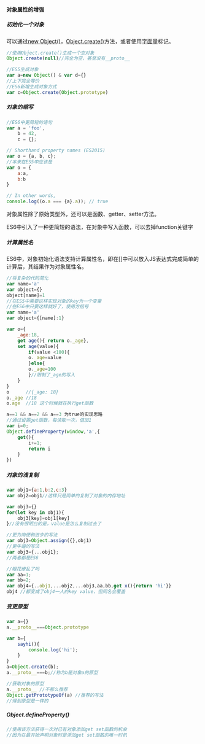 #### 对象属性的增强

##### 初始化一个对象

可以通过<u>new Object()</u>，<u>Object.create()</u>方法，或者使用<u>字面量</u>标记。

```javascript
//使用Object.create()生成一个空对象
Object.create(null)//完全为空，甚至没有__proto__

//ES5生成对象
var a=new Object() & var d={}
//上下完全等价
//ES6新增生成对象方式
var c=Object.create(Object.prototype)	
```

##### 对象的缩写

```javascript
//ES6中更简短的语句
var a = 'foo', 
    b = 42, 
    c = {};

// Shorthand property names (ES2015)
var o = {a, b, c};
//本来在ES5中应该是
var o = {
    a:a,
	b:b
}

// In other words,
console.log((o.a === {a}.a)); // true
```

对象属性除了原始类型外，还可以是函数、getter、setter方法。

ES6中引入了一种更简短的语法，在对象中写入函数，可以去掉function关键字

##### 计算属性名

ES6中，对象初始化语法支持计算属性名，即在[]中可以放入JS表达式完成简单的计算后，其结果作为对象属性名。

```javascript
//将复杂的代码简化
var name='a'
var object={}
object[name]=1
//在ES5中需要这样实现对象的key为一个变量
//在ES6中只要这样就好了，使用方括号
var name='a'
var object={[name]:1}

```

```javascript
var o={
	_age:18,
	get age(){ return o._age},
	set age(value){
        if(value <100){
		o._age=value
        }else{
    	o._age=100        
        }//限制了_age的写入
    }
}
o      //{_age: 18}
o._age //18
o.age  //18 这个时候就在执行get函数

a==1 && a==2 && a==3 为true的实现思路
//通过设置get函数，每读取一次，值加1
var i=0;
Object.defineProperty(window,'a',{
    get(){
        i+=1;
        return i
    }
})
```

##### 对象的浅复制

```javascript
var obj1={a:1,b:2,c:3}
var obj2=obj1//这样只是简单的复制了对象的内存地址

var obj3={}
for(let key in obj1){
    obj3[key]=obj1[key]
}//没有很明白的是，value是怎么复制过去了

//更为简便和进步的写法
var obj3=Object.assign({},obj1)
//更牛逼的写法
var obj3={...obj1};
//两者都是ES6

//眼花缭乱了吗
var aa=1;
var bb=2;
var obj4={..obj1,...obj2,...obj3,aa,bb,get x(){return 'hi'}}
obj4 //都变成了obj4一人的key value，但同名会覆盖
```

##### 变更原型

```javascript
var a={}
a.__proto__===Object.prototype

var b={
    sayhi(){
        console.log('hi');
    }
}
a=Object.create(b);
a.__proto__===b;//称为b是对象a的原型

//获取对象的原型
a.__proto__ //不那么推荐
Object.getPrototypeOf(a) //推荐的写法
//得到原型是一样的
```

##### Object.defineProperty()

```javascript
//使用该方法获得一次对已有对象添加get set函数的机会
//因为在最开始声明对象时是添加get set函数的唯一时机

```



